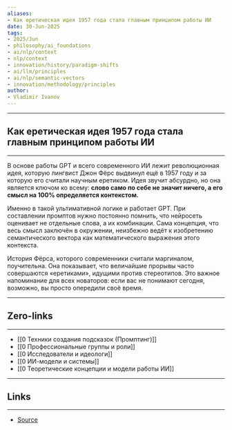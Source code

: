 ```yaml
---
aliases: 
- Как еретическая идея 1957 года стала главным принципом работы ИИ 
date: 30-Jun-2025
tags:
- 2025/Jun
- philosophy/ai_foundations
- ai/nlp/context
- nlp/context
- innovation/history/paradigm-shifts
- ai/llm/principles
- ai/nlp/semantic-vectors
- innovation/methodology/principles
author:
- Vladimir Ivanov
---
```

-----
##  Как еретическая идея 1957 года стала главным принципом работы ИИ 
-----
В основе работы GPT и всего современного ИИ лежит революционная идея, которую лингвист Джон Фёрс выдвинул ещё в 1957 году и за которую его считали научным еретиком. Идея звучит абсурдно, но она является ключом ко всему: **слово само по себе не значит ничего, а его смысл на 100% определяется контекстом.**

Именно в такой ультимативной логике и работает GPT. При составлении промптов нужно постоянно помнить, что нейросеть оценивает не отдельные слова, а их комбинации. Сама концепция, что весь смысл заключён в окружении, неизбежно ведёт к изобретению семантического вектора как математического выражения этого контекста.

История Фёрса, которого современники считали маргиналом, поучительна. Она показывает, что величайшие прорывы часто совершаются «еретиками», идущими против стереотипов. Это важное напоминание для всех новаторов: если вас не понимают сегодня, возможно, вы просто опередили своё время.

---
## Zero-links
---
- [[0 Техники создания подсказок (Промптинг)]]
- [[0 Профессиональные группы и роли]]
- [[0 Исследователи и идеологи]]
- [[0 ИИ-модели и системы]]
- [[0 Теоретические концепции и модели работы ИИ]]

---
## Links
---
- [Source](https://t.me/turboproject/1762)